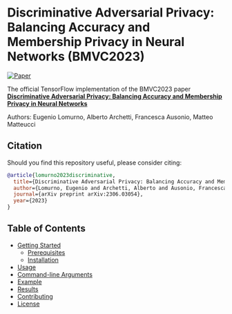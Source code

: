 # Discriminative Adversarial Privacy: Balancing Accuracy and Membership Privacy in Neural Networks (BMVC2023)

[![Paper](https://img.shields.io/badge/arXiv-Paper-<COLOR>.svg)](https://arxiv.org/abs/2306.03054)

The official TensorFlow implementation of the BMVC2023 paper [**Discriminative Adversarial Privacy: Balancing Accuracy and Membership Privacy in Neural Networks**](https://arxiv.org/abs/2306.03054)  

Authors: Eugenio Lomurno, Alberto Archetti, Francesca Ausonio, Matteo Matteucci

## Citation
Should you find this repository useful, please consider citing:
```bibtex
@article{lomurno2023discriminative,
  title={Discriminative Adversarial Privacy: Balancing Accuracy and Membership Privacy in Neural Networks},
  author={Lomurno, Eugenio and Archetti, Alberto and Ausonio, Francesca and Matteucci, Matteo},
  journal={arXiv preprint arXiv:2306.03054},
  year={2023}
}
```

## Table of Contents

- [Getting Started](#getting-started)
  - [Prerequisites](#prerequisites)
  - [Installation](#installation)
- [Usage](#usage)
- [Command-line Arguments](#command-line-arguments)
- [Example](#example)
- [Results](#results)
- [Contributing](#contributing)
- [License](#license)
